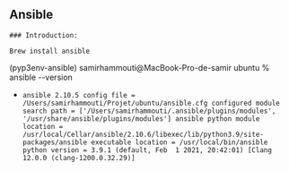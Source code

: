 ## Ansible

	### Introduction:
	
	Brew install ansible
	
	
(pyp3env-ansible) samirhammouti@MacBook-Pro-de-samir ubuntu % ansible --version

* `ansible 2.10.5
  config file = /Users/samirhammouti/Projet/ubuntu/ansible.cfg
  configured module search path = ['/Users/samirhammouti/.ansible/plugins/modules', '/usr/share/ansible/plugins/modules']
  ansible python module location = /usr/local/Cellar/ansible/2.10.6/libexec/lib/python3.9/site-packages/ansible
  executable location = /usr/local/bin/ansible
  python version = 3.9.1 (default, Feb  1 2021, 20:42:01) [Clang 12.0.0 (clang-1200.0.32.29)]`
  
  

